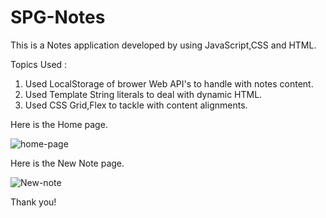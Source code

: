 # SPG-Notes
This is a Notes application developed by using JavaScript,CSS and HTML.

Topics Used :

1) Used LocalStorage of brower Web API's to handle with notes content.
2) Used Template String literals to deal with dynamic HTML.
3) Used CSS Grid,Flex to tackle with content alignments.

Here is the Home page.

![home-page](https://user-images.githubusercontent.com/27889575/120107469-c03a0500-c17e-11eb-8341-1db0f8b7f7a5.PNG)

Here is the New Note page.

![New-note](https://user-images.githubusercontent.com/27889575/120107488-cdef8a80-c17e-11eb-9f57-d8a9ba907f5c.PNG)


Thank you!

